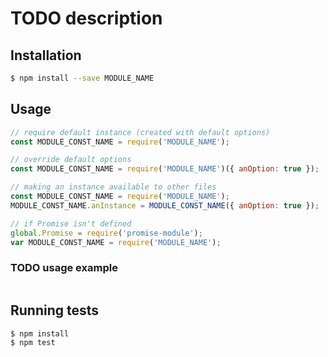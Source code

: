 # TODO description

## Installation
```sh
$ npm install --save MODULE_NAME
```

## Usage
```js
// require default instance (created with default options)
const MODULE_CONST_NAME = require('MODULE_NAME');

// override default options
const MODULE_CONST_NAME = require('MODULE_NAME')({ anOption: true });

// making an instance available to other files
const MODULE_CONST_NAME = require('MODULE_NAME');
MODULE_CONST_NAME.anInstance = MODULE_CONST_NAME({ anOption: true });

// if Promise isn't defined
global.Promise = require('promise-module');
var MODULE_CONST_NAME = require('MODULE_NAME');
```

### TODO usage example
```js
```

## Running tests
```sh
$ npm install
$ npm test
```